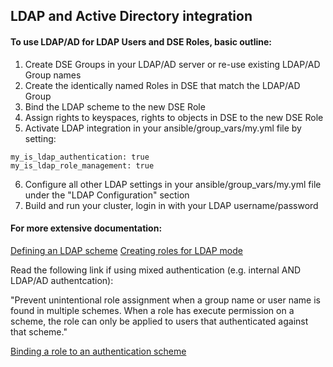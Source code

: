
## LDAP and Active Directory integration

#### To use LDAP/AD for LDAP Users and DSE Roles, basic outline:

1. Create DSE Groups in your LDAP/AD server or re-use existing LDAP/AD Group names
2. Create the identically named Roles in DSE that match the LDAP/AD Group
3. Bind the LDAP scheme to the new DSE Role
4. Assign rights to keyspaces, rights to objects in DSE to the new DSE Role
5. Activate LDAP integration in your ansible/group_vars/my.yml file by setting:

```
my_is_ldap_authentication: true
my_is_ldap_role_management: true
```
6. Configure all other LDAP settings in your ansible/group_vars/my.yml file under the "LDAP Configuration" section
7. Build and run your cluster, login in with your LDAP username/password

#### For more extensive documentation:

[Defining an LDAP scheme](https://docs.datastax.com/en/dse/5.1/dse-admin/datastax_enterprise/security/secLDAPScheme.html)
[Creating roles for LDAP mode](https://docs.datastax.com/en/dse/5.1/dse-admin/datastax_enterprise/security/secRolesLdap.html)

Read the following link if using mixed authentication (e.g. internal AND LDAP/AD authentcation):

"Prevent unintentional role assignment when a group name or user name is found in multiple schemes. When a role has execute permission on a scheme, the role can only be applied to users that authenticated against that scheme."

[Binding a role to an authentication scheme](https://docs.datastax.com/en/dse/5.1/dse-admin/datastax_enterprise/security/Auth/secGrantScheme.html)

